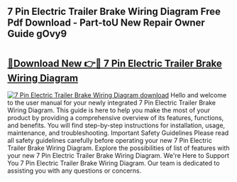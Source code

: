 ## 7 Pin Electric Trailer Brake Wiring Diagram Free Pdf Download - Part-toU New Repair Owner Guide gOvy9

# <h2><a href="http://dfoky4.blite.top/?on=7+Pin+Electric+Trailer+Brake+Wiring+Diagram">🔗Download New 👉🔴 7 Pin Electric Trailer Brake Wiring Diagram</a></h2>

[![7 Pin Electric Trailer Brake Wiring Diagram download](https://i.imgur.com/lujVjoI.png)](http://dfoky4.blite.top/?on=7+Pin+Electric+Trailer+Brake+Wiring+Diagram)
Hello and welcome to the user manual for your newly integrated 7 Pin Electric Trailer Brake Wiring Diagram. This guide is here to help you make the most of your product by providing a comprehensive overview of its features, functions, and benefits. You will find step-by-step instructions for installation, usage, maintenance, and troubleshooting. Important Safety Guidelines Please read all safety guidelines carefully before operating your new 7 Pin Electric Trailer Brake Wiring Diagram. Explore the possibilities of list of features with your new 7 Pin Electric Trailer Brake Wiring Diagram. We're Here to Support You 7 Pin Electric Trailer Brake Wiring Diagram. Our team is dedicated to assisting you with any questions or concerns.
